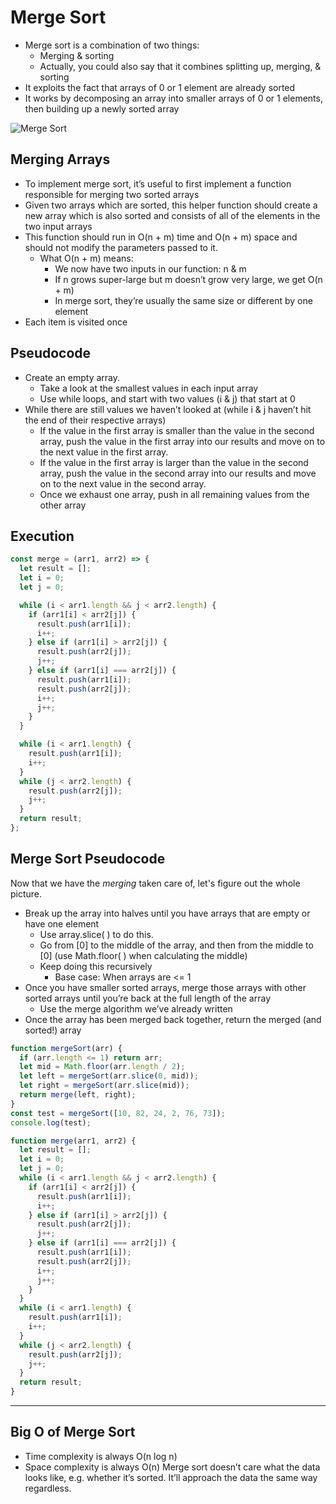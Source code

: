 # Merge Sort

- Merge sort is a combination of two things:
  - Merging & sorting
  - Actually, you could also say that it combines splitting up, merging, & sorting
- It exploits the fact that arrays of 0 or 1 element are already sorted
- It works by decomposing an array into smaller arrays of 0 or 1 elements, then building up a newly sorted array

![Merge Sort](https://camo.githubusercontent.com/64ba2bcbd5c11779657e40a1d03d0ea691f6fa57/68747470733a2f2f75706c6f61642e77696b696d656469612e6f72672f77696b6970656469612f636f6d6d6f6e732f632f63632f4d657267652d736f72742d6578616d706c652d33303070782e676966)

## Merging Arrays

- To implement merge sort, it’s useful to first implement a function responsible for merging two sorted arrays
- Given two arrays which are sorted, this helper function should create a new array which is also sorted and consists of all of the elements in the two input arrays
- This function should run in O(n + m) time and O(n + m) space and should not modify the parameters passed to it.
  - What O(n + m) means:
    - We now have two inputs in our function: n & m
    - If n grows super-large but m doesn’t grow very large, we get O(n + m)
    - In merge sort, they’re usually the same size or different by one element
- Each item is visited once

## Pseudocode

- Create an empty array.
  - Take a look at the smallest values in each input array
  - Use while loops, and start with two values (i & j) that start at 0
- While there are still values we haven’t looked at (while i & j haven’t hit the end of their respective arrays)
  - If the value in the first array is smaller than the value in the second array, push the value in the first array into our results and move on to the next value in the first array.
  - If the value in the first array is larger than the value in the second array, push the value in the second array into our results and move on to the next value in the second array.
  - Once we exhaust one array, push in all remaining values from the other array

## Execution

```javascript
const merge = (arr1, arr2) => {
  let result = [];
  let i = 0;
  let j = 0;

  while (i < arr1.length && j < arr2.length) {
    if (arr1[i] < arr2[j]) {
      result.push(arr1[i]);
      i++;
    } else if (arr1[i] > arr2[j]) {
      result.push(arr2[j]);
      j++;
    } else if (arr1[i] === arr2[j]) {
      result.push(arr1[i]);
      result.push(arr2[j]);
      i++;
      j++;
    }
  }

  while (i < arr1.length) {
    result.push(arr1[i]);
    i++;
  }
  while (j < arr2.length) {
    result.push(arr2[j]);
    j++;
  }
  return result;
};
```

## Merge Sort Pseudocode

Now that we have the _merging_ taken care of, let's figure out the whole picture.

- Break up the array into halves until you have arrays that are empty or have one element
  - Use array.slice( ) to do this.
  - Go from [0] to the middle of the array, and then from the middle to [0] (use Math.floor( ) when calculating the middle)
  - Keep doing this recursively
    - Base case: When arrays are <= 1
- Once you have smaller sorted arrays, merge those arrays with other sorted arrays until you’re back at the full length of the array
  - Use the merge algorithm we’ve already written
- Once the array has been merged back together, return the merged (and sorted!) array

```javascript
function mergeSort(arr) {
  if (arr.length <= 1) return arr;
  let mid = Math.floor(arr.length / 2);
  let left = mergeSort(arr.slice(0, mid));
  let right = mergeSort(arr.slice(mid));
  return merge(left, right);
}
const test = mergeSort([10, 82, 24, 2, 76, 73]);
console.log(test);
```

```javascript
function merge(arr1, arr2) {
  let result = [];
  let i = 0;
  let j = 0;
  while (i < arr1.length && j < arr2.length) {
    if (arr1[i] < arr2[j]) {
      result.push(arr1[i]);
      i++;
    } else if (arr1[i] > arr2[j]) {
      result.push(arr2[j]);
      j++;
    } else if (arr1[i] === arr2[j]) {
      result.push(arr1[i]);
      result.push(arr2[j]);
      i++;
      j++;
    }
  }
  while (i < arr1.length) {
    result.push(arr1[i]);
    i++;
  }
  while (j < arr2.length) {
    result.push(arr2[j]);
    j++;
  }
  return result;
}
```

---

## Big O of Merge Sort

- Time complexity is always O(n log n)
- Space complexity is always O(n)
  Merge sort doesn’t care what the data looks like, e.g. whether it’s sorted. It’ll approach the data the same way regardless.
